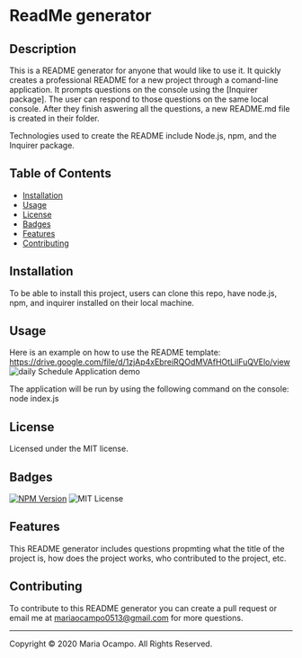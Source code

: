 # ReadMe generator

  ## Description
 
  This is a README generator for anyone that would like to use it. It quickly creates a professional README for a new project through a comand-line application. It prompts questions on the console using the [Inquirer package]. The user can respond to those questions on the same local console. After they finish aswering all the questions, a new README.md file is created in their folder. 
  
  Technologies used to create the README include Node.js, npm, and the Inquirer package.


  ## Table of Contents
  * [Installation](#installation)
  * [Usage](#usage)
  * [License](#license)
  * [Badges](#badges)
  * [Features](#features)
  * [Contributing](#contributing)

  ## Installation
  <p>To be able to install this project, users can clone this repo, have node.js, npm, and inquirer installed on their local machine.</p>

  ## Usage 
  Here is an example on how to use the README template:
  https://drive.google.com/file/d/1zjAp4xEbreiRQOdMVAfHOtLilFuQVElo/view
  ![daily Schedule Application demo](/Assets/README.gif)

  The application will be run by using the following command on the console: node index.js
 
  ## License
  Licensed under the MIT license.

  ## Badges
  [![NPM Version](https://img.shields.io/npm/v/npm.svg?style=flat)]()
  ![MIT License](https://img.shields.io/apm/l/atomic-design-ui.svg?)

  ## Features
  <p>This README generator includes questions propmting what the title of the project is, how does the project works, who contributed to the project, etc. </p>

  ## Contributing
  To contribute to this README generator you can create a pull request or email me at mariaocampo0513@gmail.com for more questions.
  
  - - -
  Copyright &copy; 2020 Maria Ocampo. All Rights Reserved.
  

